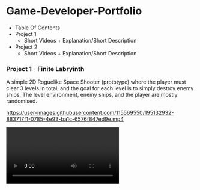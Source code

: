 # Game-Developer-Portfolio


- Table Of Contents
- Project 1
  - Short Videos + Explanation/Short Description
- Project 2
  - Short Videos + Explanation/Short Description
  
  
### Project 1 - Finite Labryinth
  
  A simple 2D Roguelike Space Shooter (prototype) where the player must clear 3 levels in total, and the goal for each level is to simply destroy   enemy ships. The level environment, enemy ships, and the player are mostly randomised.



https://user-images.githubusercontent.com/115569550/195132932-883717f1-0785-4e93-ba1c-6576f847ed9e.mp4

<Explain demo of video above>
  
<Video of Augment System>
  
<Video of Player Status>

 
